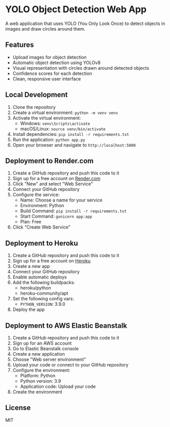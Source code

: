 # YOLO Object Detection Web App

A web application that uses YOLO (You Only Look Once) to detect objects in images and draw circles around them.

## Features

- Upload images for object detection
- Automatic object detection using YOLOv8
- Visual representation with circles drawn around detected objects
- Confidence scores for each detection
- Clean, responsive user interface

## Local Development

1. Clone the repository
2. Create a virtual environment: `python -m venv venv`
3. Activate the virtual environment:
   - Windows: `venv\Scripts\activate`
   - macOS/Linux: `source venv/bin/activate`
4. Install dependencies: `pip install -r requirements.txt`
5. Run the application: `python app.py`
6. Open your browser and navigate to `http://localhost:5000`

## Deployment to Render.com

1. Create a GitHub repository and push this code to it
2. Sign up for a free account on [Render.com](https://render.com)
3. Click "New" and select "Web Service"
4. Connect your GitHub repository
5. Configure the service:
   - Name: Choose a name for your service
   - Environment: Python
   - Build Command: `pip install -r requirements.txt`
   - Start Command: `gunicorn app:app`
   - Plan: Free
6. Click "Create Web Service"

## Deployment to Heroku

1. Create a GitHub repository and push this code to it
2. Sign up for a free account on [Heroku](https://heroku.com)
3. Create a new app
4. Connect your GitHub repository
5. Enable automatic deploys
6. Add the following buildpacks:
   - heroku/python
   - heroku-community/apt
7. Set the following config vars:
   - `PYTHON_VERSION`: 3.9.0
8. Deploy the app

## Deployment to AWS Elastic Beanstalk

1. Create a GitHub repository and push this code to it
2. Sign up for an AWS account
3. Go to Elastic Beanstalk console
4. Create a new application
5. Choose "Web server environment"
6. Upload your code or connect to your GitHub repository
7. Configure the environment:
   - Platform: Python
   - Python version: 3.9
   - Application code: Upload your code
8. Create the environment

## License

MIT 
